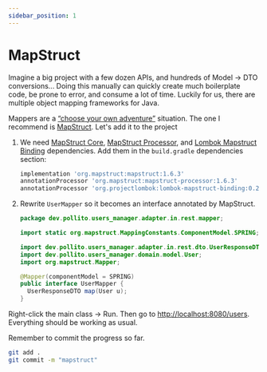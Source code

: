 ```yaml
---
sidebar_position: 1
---
```


# MapStruct

Imagine a big project with a few dozen APIs, and hundreds of Model → DTO conversions... Doing this manually can quickly create much boilerplate code, be prone to error, and consume a lot of time. Luckily for us, there are multiple object mapping frameworks for Java.

Mappers are a [“choose your own adventure”](https://www.baeldung.com/java-performance-mapping-frameworks) situation. The one I recommend is [MapStruct](https://mapstruct.org/). Let's add it to the project

1. We need [MapStruct Core](https://mvnrepository.com/artifact/org.mapstruct/mapstruct), [MapStruct Processor](https://mvnrepository.com/artifact/org.mapstruct/mapstruct-processor), and [Lombok Mapstruct Binding](https://mvnrepository.com/artifact/org.projectlombok/lombok-mapstruct-binding) dependencies. Add them in the `build.gradle` dependencies section:

    ```groovy title="build.gradle"
    implementation 'org.mapstruct:mapstruct:1.6.3'
    annotationProcessor 'org.mapstruct:mapstruct-processor:1.6.3'
    annotationProcessor 'org.projectlombok:lombok-mapstruct-binding:0.2.0'
    ```

2. Rewrite `UserMapper` so it becomes an interface annotated by MapStruct.

   ```java title="src/main/java/dev/pollito/users_manager/adapter/in/rest/mapper/UserMapper.java"
   package dev.pollito.users_manager.adapter.in.rest.mapper;
   
   import static org.mapstruct.MappingConstants.ComponentModel.SPRING;
   
   import dev.pollito.users_manager.adapter.in.rest.dto.UserResponseDTO;
   import dev.pollito.users_manager.domain.model.User;
   import org.mapstruct.Mapper;
   
   @Mapper(componentModel = SPRING)
   public interface UserMapper {
     UserResponseDTO map(User u);
   }
   ```

Right-click the main class → Run. Then go to [http://localhost:8080/users](http://localhost:8080/users). Everything should be working as usual.

Remember to commit the progress so far.

```bash
git add .
git commit -m "mapstruct"
```